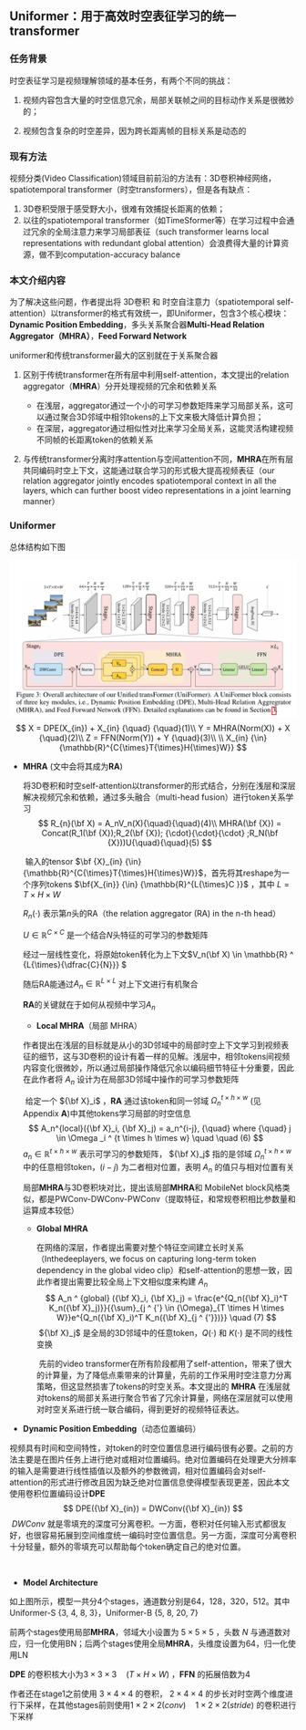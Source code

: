 ## **Uniformer：用于高效时空表征学习的统一transformer**



### **任务背景**

时空表征学习是视频理解领域的基本任务，有两个不同的挑战：

1. 视频内容包含大量的时空信息冗余，局部关联帧之间的目标动作关系是很微妙的；

2. 视频包含复杂的时空差异，因为跨长距离帧的目标关系是动态的



### **现有方法**

视频分类(Video Classification)领域目前前沿的方法有：3D卷积神经网络，spatiotemporal transformer（时空transformers），但是各有缺点：

1. 3D卷积受限于感受野大小，很难有效捕捉长距离的依赖；
2. 以往的spatiotemporal transformer（如TimeSformer等）在学习过程中会通过冗余的全局注意力来学习局部表征（such transformer learns local representations with redundant global attention）会浪费得大量的计算资源，做不到computation-accuracy balance



### **本文介绍内容**

为了解决这些问题，作者提出将 3D卷积 和 时空自注意力（spatiotemporal self-attention）以transformer的格式有效统一，即Uniformer，包含3个核心模块：**Dynamic Position Embedding**，多头关系聚合器**Multi-Head Relation Aggregator（MHRA）**，**Feed Forward Network**



uniformer和传统transformer最大的区别就在于关系聚合器

1. 区别于传统transformer在所有层中利用self-attention，本文提出的relation aggregator（**MHRA**）分开处理视频的冗余和依赖关系
   - 在浅层，aggregator通过一个小的可学习参数矩阵来学习局部关系，这可以通过聚合3D邻域中相邻tokens的上下文来极大降低计算负担；
   - 在深层，aggregator通过相似性对比来学习全局关系，这能灵活构建视频不同帧的长距离token的依赖关系

2. 与传统transformer分离时序attention与空间attention不同，**MHRA**在所有层共同编码时空上下文，这能通过联合学习的形式极大提高视频表征（our relation aggregator jointly encodes spatiotemporal context in all the layers, which can further boost video representations in a joint learning manner）



### **Uniformer**

总体结构如下图

![image](assets/overall_architecture_of_uniformer.jpg)
$$
X = DPE(X_{in}) + X_{in} {\quad} {\quad}(1)\\
Y = MHRA(Norm(X)) + X  {\quad}(2)\\
Z = FFN(Norm(Y)) + Y  {\quad}(3)\\ \\
X_{in} {\in} {\mathbb{R}^{C{\times}T{\times}H{\times}W}}
$$

- **MHRA**  (文中会将其成为**RA**)

  ​		将3D卷积和时空self-attention以transformer的形式结合，分别在浅层和深层解决视频冗余和依赖，通过多头融合（multi-head fusion）进行token关系学习
  $$
  R_{n}(\bf X) = A_nV_n(X){\quad}{\quad}(4)\\
  MHRA(\bf {X}) = Concat(R_1(\bf {X});R_2(\bf {X}); {\cdot}{\cdot}{\cdot} ;R_N(\bf {X}))U{\quad}{\quad}(5)
  $$
  

  ​		输入的tensor $\bf {X}_{in} {\in} {\mathbb{R}^{C{\times}T{\times}H{\times}W}}$，首先将其reshape为一个序列tokens $\bf{X_{in}} {\in} {\mathbb{R}^{L{\times}C }}$ ，其中 $L = T \times H \times W$

  

  $R_n({\cdot})$ 表示第$n$头的RA（the relation aggregator (RA) in the n-th head）

  $U {\in} \mathbb{R} ^ {C \times C}$ 是一个结合$N$头特征的可学习的参数矩阵

  经过一层线性变化，将原始token转化为上下文$V_n(\bf X) \in \mathbb{R} ^ {L{\times}{\dfrac{C}{N}}} $

  随后RA能通过$A_n \in \mathbb{R}^{L{\times}L}$ 对上下文进行有机聚合

  **RA**的关键就在于如何从视频中学习$A_n$

  

  - **Local MHRA**（局部 MHRA）

  ​        作者提出在浅层的目标就是从小的3D邻域中的局部时空上下文学习到视频表征的细节，这与3D卷积的设计有着一样的见解。浅层中，相邻tokens间视频内容变化很微妙，所以通过局部操作降低冗余以编码细节特征十分重要，因此在此作者将 $A_n$ 设计为在局部3D邻域中操作的可学习参数矩阵

  ​		给定一个 ${\bf X}_i$ ，**RA** 通过该token和同一邻域 $\Omega{_n}^{t \times h \times w}$ (见Appendix **A**)中其他tokens学习局部的时空信息
  $$
  A_n^{local}({\bf X}_i, {\bf X}_j) = a_n^{i-j}, {\quad} where {\quad} j \in \Omega _i ^ {t \times h \times w} \quad \quad (6)
  $$
  $a_n \in \mathbb{R} ^ {t \times h \times w}$ 表示可学习的参数矩阵， ${\bf X}_j$ 指的是邻域 $\Omega{_n}^{t \times h \times w}$ 中的任意相邻token，$(i - j)$ 为二者相对位置，表明 $A_n$ 的值只与相对位置有关 

  

  局部**MHRA**与3D卷积块对比，提出该局部**MHRA**和 MobileNet block风格类似，都是PWConv-DWConv-PWConv（提取特征，和常规卷积相比参数量和运算成本较低）

  

  - **Global MHRA**
  
    ​		在网络的深层，作者提出需要对整个特征空间建立长时关系（Inthedeeplayers, we focus on capturing long-term token dependency in the global video clip）和self-attention的思想一致，因此作者提出需要比较全局上下文相似度来构建 $A_n$
    $$
    A_n ^ {global} ({\bf X}_i, {\bf X}_j) = \frac{e^{Q_n({\bf X}_i)^T K_n({\bf X}_j)}}{{\sum}_{j ^ {'} \in {\Omega}_{T \times H \times W}}e^{Q_n({\bf X}_i)^T K_n({\bf X}_{j ^ {'}})}} \quad (7)
    $$
    ​		${\bf X}_j$ 是全局的3D邻域中的任意token，$Q(\cdot)$ 和 $K(\cdot)$  是不同的线性变换
  
    
  
    ​		先前的video transformer在所有阶段都用了self-attention，带来了很大的计算量，为了降低点乘带来的计算量，先前的工作采用时空注意力分离策略，但这显然损害了tokens的时空关系。本文提出的 **MHRA** 在浅层就对tokens的局部关系进行聚合节省了冗余计算量，网络在深层就可以使用对时空关系进行统一联合编码，得到更好的视频特征表达。
    
    
  
- **Dynamic Position Embedding**（动态位置编码）

​		视频具有时间和空间特性，对token的时空位置信息进行编码很有必要。之前的方法主要是在图片任务上进行绝对或相对位置编码。绝对位置编码在处理更大分辨率的输入是需要进行线性插值以及额外的参数微调，相对位置编码会对self-attention的形式进行修改且因为缺乏绝对位置信息使得模型表现更差，因此本文使用卷积位置编码设计**DPE**
$$
DPE({\bf X}_{in}) = DWConv({\bf X}_{in})
$$
​		$DWConv$ 就是零填充的深度可分离卷积。一方面，卷积对任何输入形式都很友好，也很容易拓展到空间维度统一编码时空位置信息。另一方面，深度可分离卷积十分轻量，额外的零填充可以帮助每个token确定自己的绝对位置。

​		

- **Model Architecture**

如上图所示，模型一共分4个stages，通道数分别是64，128，320，512。其中Uniformer-S {3, 4, 8, 3}，Uniformer-B {5, 8, 20, 7}

前两个stages使用局部**MHRA**，邻域大小设置为 $5 \times 5 \times 5$ ，头数 $N$ 与通道数对应，归一化使用BN；后两个stages使用全局**MHRA**，头维度设置为64，归一化使用LN

**DPE** 的卷积核大小为$3 \times 3 \times 3 \quad (T \times H \times W)$ ，**FFN** 的拓展倍数为4

作者还在stage1之前使用 $3 \times 4 \times 4$ 的卷积， $2 \times 4 \times 4$ 的步长对时空两个维度进行下采样，在其他stages前则使用$1 \times 2 \times 2 (conv) \quad 1 \times 2 \times 2 (stride)$ 的卷积进行下采样






